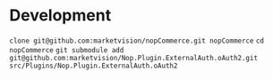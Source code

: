 # Development
`clone git@github.com:marketvision/nopCommerce.git nopCommerce`
`cd nopCommerce`
`git submodule add git@github.com:marketvision/Nop.Plugin.ExternalAuth.oAuth2.git src/Plugins/Nop.Plugin.ExternalAuth.oAuth2`